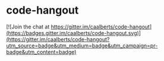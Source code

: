# code-hangout

[![Join the chat at https://gitter.im/caalberts/code-hangout](https://badges.gitter.im/caalberts/code-hangout.svg)](https://gitter.im/caalberts/code-hangout?utm_source=badge&utm_medium=badge&utm_campaign=pr-badge&utm_content=badge)
